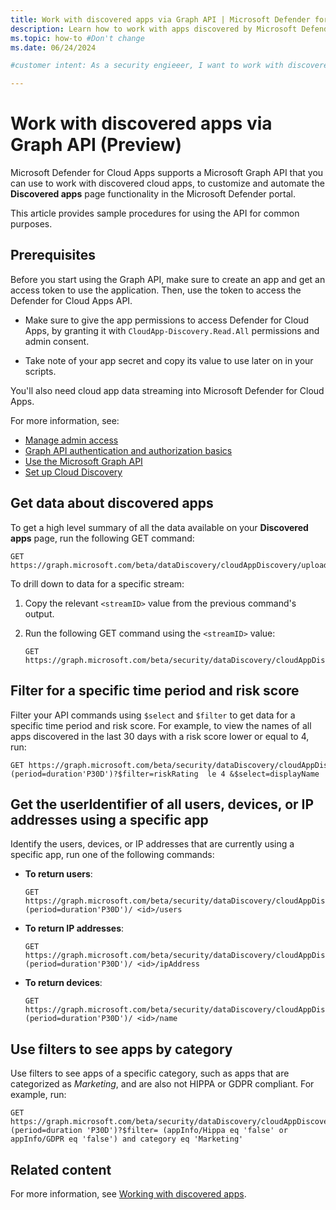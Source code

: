 ```yaml
---
title: Work with discovered apps via Graph API | Microsoft Defender for Cloud Apps
description: Learn how to work with apps discovered by Microsoft Defender for Cloud Apps via Graph API.
ms.topic: how-to #Don't change
ms.date: 06/24/2024

#customer intent: As a security engieeer, I want to work with discovered apps via API so that I can customize and automate the Microsoft Defender for Cloud Apps **Discovered apps** page functionality.

---
```


# Work with discovered apps via Graph API (Preview)

Microsoft Defender for Cloud Apps supports a Microsoft Graph API that you can use to work with discovered cloud apps, to customize and automate the **Discovered apps** page functionality in the Microsoft Defender portal.

This article provides sample procedures for using the API for common purposes.

## Prerequisites

Before you start using the Graph API, make sure to create an app and get an access token to use the application. Then, use the token to access the Defender for Cloud Apps API.

- Make sure to give the app permissions to access Defender for Cloud Apps, by granting it with `CloudApp-Discovery.Read.All` permissions and admin consent.

- Take note of your app secret and copy its value to use later on in your scripts.

You'll also need cloud app data streaming into Microsoft Defender for Cloud Apps.

For more information, see:

- [Manage admin access](manage-admins.md)
- [Graph API authentication and authorization basics](/graph/auth/auth-concepts)
- [Use the Microsoft Graph API](/graph/use-the-api)
- [Set up Cloud Discovery](set-up-cloud-discovery.md)

## Get data about discovered apps

To get a high level summary of all the data available on your **Discovered apps** page, run the following GET command:

```http
GET https://graph.microsoft.com/beta/dataDiscovery/cloudAppDiscovery/uploadedStreams
```

To drill down to data for a specific stream:

1. Copy the relevant `<streamID>` value from the previous command's output.
1. Run the following GET command using the `<streamID>` value:

    ```http
    GET https://graph.microsoft.com/beta/security/dataDiscovery/cloudAppDiscovery/uploadedStreams/<streamId>/aggregatedAppsDetails(period=duration'P90D')
    ```

## Filter for a specific time period and risk score

Filter your API commands using `$select` and `$filter` to get data for a specific time period and risk score. For example, to view the names of all apps discovered in the last 30 days with a risk score lower or equal to 4, run:

```http
GET https://graph.microsoft.com/beta/security/dataDiscovery/cloudAppDiscovery/uploadedStreams/<streamId>/aggregatedAppsDetails (period=duration'P30D')?$filter=riskRating  le 4 &$select=displayName
```

<!--For more information, see xref.-->

## Get the userIdentifier of all users, devices, or IP addresses using a specific app

Identify the users, devices, or IP addresses that are currently using a specific app, run one of the following commands:

- **To return users**:

    ```http
    GET  https://graph.microsoft.com/beta/security/dataDiscovery/cloudAppDiscovery/uploadedStreams/<streamId>/aggregatedAppsDetails (period=duration'P30D')/ <id>/users  
    ```

- **To return IP addresses**:

    ```http
    GET  https://graph.microsoft.com/beta/security/dataDiscovery/cloudAppDiscovery/uploadedStreams/<streamId>/aggregatedAppsDetails (period=duration'P30D')/ <id>/ipAddress  
    ```

- **To return devices**:

    ```http
    GET  https://graph.microsoft.com/beta/security/dataDiscovery/cloudAppDiscovery/uploadedStreams/<streamId>/aggregatedAppsDetails (period=duration'P30D')/ <id>/name  
    ```

<!--For more information, see xref.-->

## Use filters to see apps by category

Use filters to see apps of a specific category, such as apps that are categorized as *Marketing*, and are also not HIPPA or GDPR compliant. For example, run:

```http
GET  https://graph.microsoft.com/beta/security/dataDiscovery/cloudAppDiscovery/uploadedStreams/<MDEstreamId>/aggregatedAppsDetails (period=duration 'P30D')?$filter= (appInfo/Hippa eq 'false' or appInfo/GDPR eq 'false') and category eq 'Marketing'  
```

## Related content

For more information, see [Working with discovered apps](discovered-apps.md).